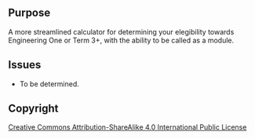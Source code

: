 ## Purpose

A more streamlined calculator for determining your elegibility towards Engineering One or Term 3+, with the ability to be called as a module.


## Issues

 - To be determined.


## Copyright

[Creative Commons Attribution-ShareAlike 4.0 International Public
License](https://creativecommons.org/licenses/by-sa/4.0/deed.en)
